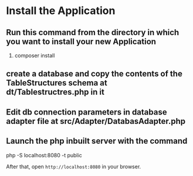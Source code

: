
# Install the Application

## Run this command from the directory in which you want to install your new Application

1. composer install

## create a database and copy the contents of the TableStructures schema at dt/Tablestructres.php in it

## Edit db connection parameters in database adapter file at src/Adapter/DatabasAdapter.php


## Launch the php inbuilt server with the command 
php -S localhost:8080 -t public

After that, open `http://localhost:8080` in your browser.


